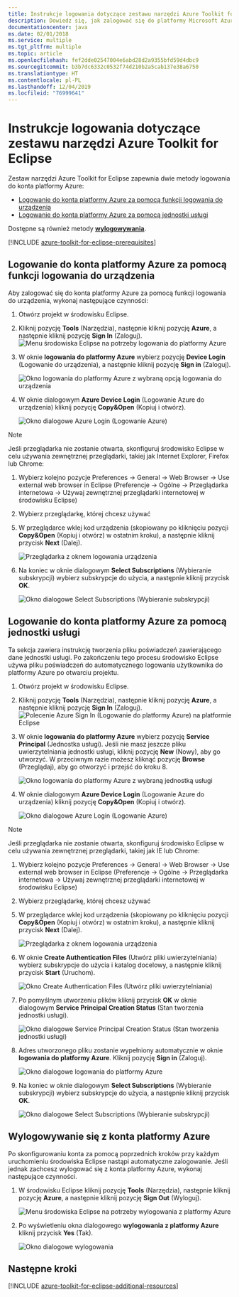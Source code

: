 ```yaml
---
title: Instrukcje logowania dotyczące zestawu narzędzi Azure Toolkit for Eclipse
description: Dowiedz się, jak zalogować się do platformy Microsoft Azure za pomocą zestawu narzędzi Azure Toolkit for Eclipse.
documentationcenter: java
ms.date: 02/01/2018
ms.service: multiple
ms.tgt_pltfrm: multiple
ms.topic: article
ms.openlocfilehash: fef2dde02547004e6abd28d2a9355bfd59d4dbc9
ms.sourcegitcommit: b3b7dc6332c0532f74d210b2a5cab137e38a6750
ms.translationtype: HT
ms.contentlocale: pl-PL
ms.lasthandoff: 12/04/2019
ms.locfileid: "76999641"
---
```

# <a name="sign-in-instructions-for-the-azure-toolkit-for-eclipse"></a>Instrukcje logowania dotyczące zestawu narzędzi Azure Toolkit for Eclipse

Zestaw narzędzi Azure Toolkit for Eclipse zapewnia dwie metody logowania do konta platformy Azure:

  - [Logowanie do konta platformy Azure za pomocą funkcji logowania do urządzenia](#sign-in-to-your-azure-account-by-device-login)
  - [Logowanie do konta platformy Azure za pomocą jednostki usługi](#sign-in-to-your-azure-account-by-service-principal)

Dostępne są również metody [**wylogowywania**](#sign-out-of-your-azure-account).

[!INCLUDE [azure-toolkit-for-eclipse-prerequisites](../includes/azure-toolkit-for-eclipse-prerequisites.md)]

## <a name="sign-in-to-your-azure-account-by-device-login"></a>Logowanie do konta platformy Azure za pomocą funkcji logowania do urządzenia

Aby zalogować się do konta platformy Azure za pomocą funkcji logowania do urządzenia, wykonaj następujące czynności:

1. Otwórz projekt w środowisku Eclipse.

2. Kliknij pozycję **Tools** (Narzędzia), następnie kliknij pozycję **Azure**, a następnie kliknij pozycję **Sign In** (Zaloguj).
   ![Menu środowiska Eclipse na potrzeby logowania do platformy Azure][I01]

3. W oknie **logowania do platformy Azure** wybierz pozycję **Device Login** (Logowanie do urządzenia), a następnie kliknij pozycję **Sign in** (Zaloguj).

   ![Okno logowania do platformy Azure z wybraną opcją logowania do urządzenia][I02]

4. W oknie dialogowym **Azure Device Login** (Logowanie Azure do urządzenia) kliknij pozycję **Copy&Open** (Kopiuj i otwórz).

   ![Okno dialogowe Azure Login (Logowanie Azure)][I03]

> [!NOTE]
>
> Jeśli przeglądarka nie zostanie otwarta, skonfiguruj środowisko Eclipse w celu używania zewnętrznej przeglądarki, takiej jak Internet Explorer, Firefox lub Chrome:
>
> 1. Wybierz kolejno pozycje Preferences -> General -> Web Browser -> Use external web browser in Eclipse (Preferencje -> Ogólne -> Przeglądarka internetowa -> Używaj zewnętrznej przeglądarki internetowej w środowisku Eclipse)
>
> 2. Wybierz przeglądarkę, której chcesz używać
>

5. W przeglądarce wklej kod urządzenia (skopiowany po kliknięciu pozycji **Copy&Open** (Kopiuj i otwórz) w ostatnim kroku), a następnie kliknij przycisk **Next** (Dalej).

   ![Przeglądarka z oknem logowania urządzenia][I04]

6. Na koniec w oknie dialogowym **Select Subscriptions** (Wybieranie subskrypcji) wybierz subskrypcje do użycia, a następnie kliknij przycisk **OK**.

   ![Okno dialogowe Select Subscriptions (Wybieranie subskrypcji)][I05]

## <a name="sign-in-to-your-azure-account-by-service-principal"></a>Logowanie do konta platformy Azure za pomocą jednostki usługi

Ta sekcja zawiera instrukcję tworzenia pliku poświadczeń zawierającego dane jednostki usługi. Po zakończeniu tego procesu środowisko Eclipse używa pliku poświadczeń do automatycznego logowania użytkownika do platformy Azure po otwarciu projektu.

1. Otwórz projekt w środowisku Eclipse.

2. Kliknij pozycję **Tools** (Narzędzia), następnie kliknij pozycję **Azure**, a następnie kliknij pozycję **Sign In** (Zaloguj).
   ![Polecenie Azure Sign In (Logowanie do platformy Azure) na platformie Eclipse][A01]

3. W oknie **logowania do platformy Azure** wybierz pozycję **Service Principal** (Jednostka usługi). Jeśli nie masz jeszcze pliku uwierzytelniania jednostki usługi, kliknij pozycję **New** (Nowy), aby go utworzyć. W przeciwnym razie możesz kliknąć pozycję **Browse** (Przeglądaj), aby go otworzyć i przejść do kroku 8.

   ![Okno logowania do platformy Azure z wybraną jednostką usługi][A02]

4. W oknie dialogowym **Azure Device Login** (Logowanie Azure do urządzenia) kliknij pozycję **Copy&Open** (Kopiuj i otwórz).

   ![Okno dialogowe Azure Login (Logowanie Azure)][A08]

> [!NOTE]
>
> Jeśli przeglądarka nie zostanie otwarta, skonfiguruj środowisko Eclipse w celu używania zewnętrznej przeglądarki, takiej jak IE lub Chrome:
>
> 1. Wybierz kolejno pozycje Preferences -> General -> Web Browser -> Use external web browser in Eclipse (Preferencje -> Ogólne -> Przeglądarka internetowa -> Używaj zewnętrznej przeglądarki internetowej w środowisku Eclipse)
>
> 2. Wybierz przeglądarkę, której chcesz używać
>

5. W przeglądarce wklej kod urządzenia (skopiowany po kliknięciu pozycji **Copy&Open** (Kopiuj i otwórz) w ostatnim kroku), a następnie kliknij przycisk **Next** (Dalej).

   ![Przeglądarka z oknem logowania urządzenia][A03]

6. W oknie **Create Authentication Files** (Utwórz pliki uwierzytelniania) wybierz subskrypcje do użycia i katalog docelowy, a następnie kliknij przycisk **Start** (Uruchom).

   ![Okno Create Authentication Files (Utwórz pliki uwierzytelniania)][A04]

7. Po pomyślnym utworzeniu plików kliknij przycisk **OK** w oknie dialogowym **Service Principal Creation Status** (Stan tworzenia jednostki usługi).

   ![Okno dialogowe Service Principal Creation Status (Stan tworzenia jednostki usługi)][A05]

8. Adres utworzonego pliku zostanie wypełniony automatycznie w oknie **logowania do platformy Azure**. Kliknij pozycję **Sign in** (Zaloguj).

   ![Okno dialogowe logowania do platformy Azure][A06]

9. Na koniec w oknie dialogowym **Select Subscriptions** (Wybieranie subskrypcji) wybierz subskrypcje do użycia, a następnie kliknij przycisk **OK**.

   ![Okno dialogowe Select Subscriptions (Wybieranie subskrypcji)][A07]

## <a name="sign-out-of-your-azure-account"></a>Wylogowywanie się z konta platformy Azure

Po skonfigurowaniu konta za pomocą poprzednich kroków przy każdym uruchomieniu środowiska Eclipse nastąpi automatyczne zalogowanie. Jeśli jednak zachcesz wylogować się z konta platformy Azure, wykonaj następujące czynności.

1. W środowisku Eclipse kliknij pozycję **Tools** (Narzędzia), następnie kliknij pozycję **Azure**, a następnie kliknij pozycję **Sign Out** (Wyloguj).

   ![Menu środowiska Eclipse na potrzeby wylogowania z platformy Azure][L01]

2. Po wyświetleniu okna dialogowego **wylogowania z platformy Azure** kliknij przycisk **Yes** (Tak).

   ![Okno dialogowe wylogowania][L02]

## <a name="next-steps"></a>Następne kroki

[!INCLUDE [azure-toolkit-for-eclipse-additional-resources](../includes/azure-toolkit-for-eclipse-additional-resources.md)]

<!-- URL List -->


<!-- IMG List -->

[I01]: media/azure-toolkit-for-eclipse-sign-in-instructions/I01.png
[I02]: media/azure-toolkit-for-eclipse-sign-in-instructions/I02.png
[I03]: media/azure-toolkit-for-eclipse-sign-in-instructions/I03.png
[I04]: media/azure-toolkit-for-eclipse-sign-in-instructions/I04.png
[I05]: media/azure-toolkit-for-eclipse-sign-in-instructions/I05.png

[A01]: media/azure-toolkit-for-eclipse-sign-in-instructions/A01.png
[A02]: media/azure-toolkit-for-eclipse-sign-in-instructions/A02.png
[A03]: media/azure-toolkit-for-eclipse-sign-in-instructions/A03.png
[A04]: media/azure-toolkit-for-eclipse-sign-in-instructions/A04.png
[A05]: media/azure-toolkit-for-eclipse-sign-in-instructions/A05.png
[A06]: media/azure-toolkit-for-eclipse-sign-in-instructions/A06.png
[A07]: media/azure-toolkit-for-eclipse-sign-in-instructions/A07.png
[A08]: media/azure-toolkit-for-eclipse-sign-in-instructions/A08.png

[L01]: media/azure-toolkit-for-eclipse-sign-in-instructions/L01.png
[L02]: media/azure-toolkit-for-eclipse-sign-in-instructions/L02.png
[L03]: media/azure-toolkit-for-eclipse-sign-in-instructions/L03.png
